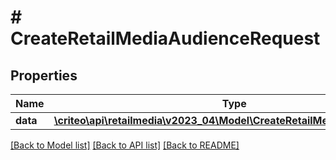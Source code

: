 # # CreateRetailMediaAudienceRequest

## Properties

Name | Type | Description | Notes
------------ | ------------- | ------------- | -------------
**data** | [**\criteo\api\retailmedia\v2023_04\Model\CreateRetailMediaAudienceBody**](CreateRetailMediaAudienceBody.md) |  |

[[Back to Model list]](../../README.md#models) [[Back to API list]](../../README.md#endpoints) [[Back to README]](../../README.md)
